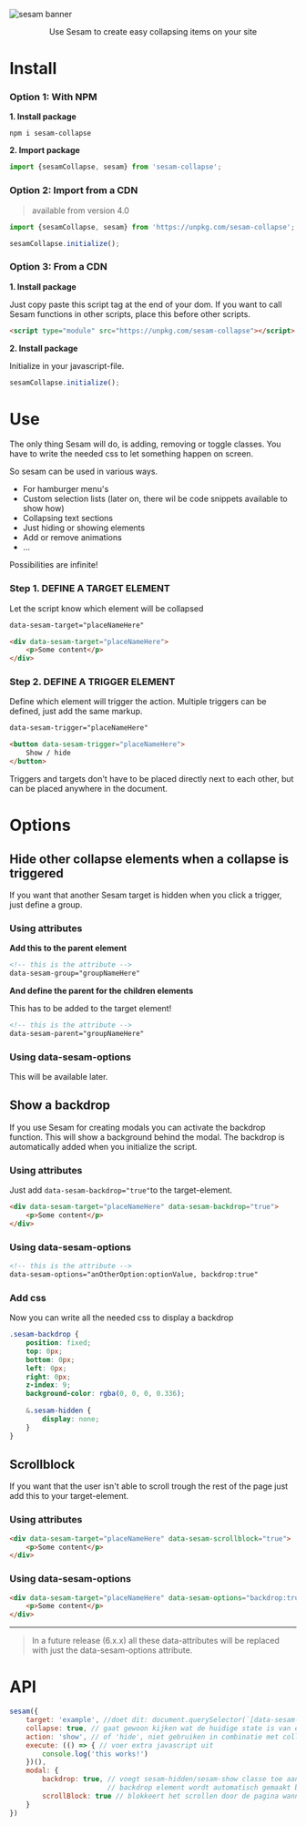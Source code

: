![sesam banner](https://res.cloudinary.com/lennertderyck/image/upload/v1585256935/BANNER_SESAM_za3b6v.svg)
<p style="text-align: center;">Use Sesam to create easy collapsing items on your site</p>

# Install
### Option 1: With NPM

**1. Install package**

```shell
npm i sesam-collapse
```

**2. Import package**

```javascript
import {sesamCollapse, sesam} from 'sesam-collapse';
```

### Option 2: Import from a CDN
> available from version 4.0
```js
import {sesamCollapse, sesam} from 'https://unpkg.com/sesam-collapse';

sesamCollapse.initialize();
```

### Option 3: From a CDN
**1. Install package**

Just copy paste this script tag at the end of your dom. If you want to call Sesam functions in other scripts, place this before other scripts.
```html
<script type="module" src="https://unpkg.com/sesam-collapse"></script>
```
**2. Install package**

Initialize in your javascript-file.
```js
sesamCollapse.initialize();
```

# Use
The only thing Sesam will do, is adding, removing or toggle classes. You have to write the needed css to let something happen on screen.

So sesam can be used in various ways.
- For hamburger menu's
- Custom selection lists (later on, there wil be code snippets available to show how)
- Collapsing text sections
- Just hiding or showing elements
- Add or remove animations
- ...

Possibilities are infinite!

### **Step 1. DEFINE A TARGET ELEMENT** 
Let the script know which element will be collapsed

```html
data-sesam-target="placeNameHere"
```

```html
<div data-sesam-target="placeNameHere">
    <p>Some content</p>
</div>
```

### **Step 2. DEFINE A TRIGGER ELEMENT** 
Define which element will trigger the action. Multiple triggers can be defined, just add the same markup.

```html
data-sesam-trigger="placeNameHere"
```

```html
<button data-sesam-trigger="placeNameHere">
    Show / hide
</button>
```

Triggers and targets don't have to be placed directly next to each other, but can be placed anywhere in the document.

# Options
## Hide other collapse elements when a collapse is triggered
If you want that another Sesam target is hidden when you click a trigger, just define a group.

### Using attributes

**Add this to the parent element**
```html
<!-- this is the attribute -->
data-sesam-group="groupNameHere"
```

**And define the parent for the children elements**

This has to be added to the target element!
```html
<!-- this is the attribute -->
data-sesam-parent="groupNameHere"
```

### Using data-sesam-options

This will be available later.

## Show a backdrop

If you use Sesam for creating modals you can activate the backdrop function. This will show a background behind the modal.
The backdrop is automatically added when you initialize the script.

### Using attributes

Just add ```data-sesam-backdrop="true"```to the target-element.
```html
<div data-sesam-target="placeNameHere" data-sesam-backdrop="true">
    <p>Some content</p>
</div>
```

### Using data-sesam-options

```html
<!-- this is the attribute -->
data-sesam-options="anOtherOption:optionValue, backdrop:true"
```

### Add css

Now you can write all the needed css to display a backdrop
```scss
.sesam-backdrop {
    position: fixed;
    top: 0px;
    bottom: 0px;
    left: 0px;
    right: 0px;
    z-index: 9;
    background-color: rgba(0, 0, 0, 0.336);
    
    &.sesam-hidden {
        display: none;
    }
}
```

## Scrollblock

If you want that the user isn't able to scroll trough the rest of the page just add this to your target-element.

### Using attributes

```html
<div data-sesam-target="placeNameHere" data-sesam-scrollblock="true">
    <p>Some content</p>
</div>
```

### Using data-sesam-options

```html
<div data-sesam-target="placeNameHere" data-sesam-options="backdrop:true, scrollBlock:true">
    <p>Some content</p>
</div>
```

---

> In a future release (6.x.x) all these data-attributes will be replaced with just the data-sesam-options attribute.

# API
```js
sesam({
    target: 'example', //doet dit: document.querySelector(`[data-sesam-target='${example}']`)
    collapse: true, // gaat gewoon kijken wat de huidige state is van een target en die veranderen
    action: 'show', // of 'hide', niet gebruiken in combinatie met collapse argument
    execute: (() => { // voer extra javascript uit
        console.log('this works!')
    })(),
    modal: {
        backdrop: true, // voegt sesam-hidden/sesam-show classe toe aan het backdrop element, 
                        // backdrop element wordt automatisch gemaakt bij het initialiseren
        scrollBlock: true // blokkeert het scrollen door de pagina wanneer deze modal getoont wordt
    }
})
```
